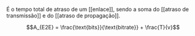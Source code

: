 É o tempo total de atraso de um [[enlace]], sendo a soma do [[atraso de transmissão]] e do [[atraso de propagação]].

$$A_{E2E} = \frac{\text{bits}}{\text{bitrate}} + \frac{T}{v}$$